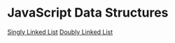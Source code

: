 # JavaScript Data Structures

[Singly Linked List](/singly-linked-list/singly-linked-list.js)
[Doubly Linked List](/doubly-linked-list/doubly-linked-list.js)